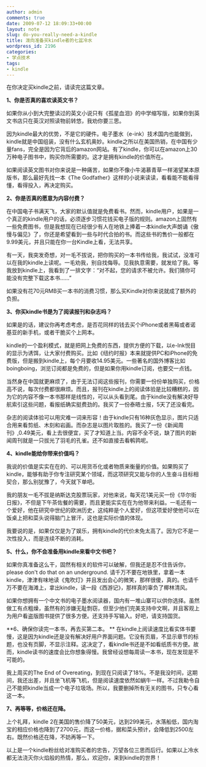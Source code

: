 ```yaml
---
author: admin
comments: true
date: 2009-07-12 18:09:33+00:00
layout: note
slug: do-you-really-need-a-kindle
title: 泼向准备买kindle者的七盆冷水
wordpress_id: 2196
categories:
- 学点技术
tags:
- kindle
---
```


在你决定买kindle之前，请读完这篇文章。

**1、你是否真的喜欢读英文书？**

如果你从小到大完整读过的英文小说只有《孤星血泪》的中学缩写版，如果你到英文书店只在英汉对照读物前转悠，我劝你要三思。

因为kindle最大的优势，不是它的硬件。电子墨水（e-ink）技术国内也能做到，kindle就是中国组装，没有什么玄机奥妙。kindle之所以在美国热销，在中国有少量fans，完全是因为它背后的amazon网站。有了kindle，你可以在amazon上30万种电子图书中，购买你所需要的。这才是拥有kindle的价值所在。

如果阅读英文图书对你来说是一种痛苦，如果你不像小牛渴慕青草一样渴望某本原版书，那么最好先找一本《The Godfather》这样的小说来读读，看看能不能看得懂，看得投入，再决定购买。

**2、你是否真的愿意为内容付费？**

在中国电子书满天飞，大家的默认值就是免费看书。然而，kindle用户，如果是一个真正的kindle用户的话，必须逐步习惯花钱买电子版的规则。amazon上固然有一些免费图书，但是我想现在已经很少有人在地铁上捧着一本kindle大声朗诵《傲慢与偏见》了，你还是希望看到一些与时代合拍的书。而这些书的售价一般都在9.99美元，并且只能在你一台Kindle上看，无法共享。

有一天，我突发奇想，对一毛不拔说，把你购买的一本书传给我，我试试，没准可以在我的kindle上读呢。一毛劝我，别自找侮辱。见我执意需要，就发给了我。等我放到kindle上，我看到了一排文字：“对不起，您的请求不被允许。我们猜你可能没有完整下载这本书……”

如果没有花70元RMB买一本书的消费习惯，那么买Kindle对你来说就成了额外的负担。

**3、你买kindle书是为了阅读报刊和杂志吗？**

如果是的话，建议你再考虑考虑，是否花同样的钱去买个iPhone或者黑莓或者诺基亚的新手机，或者干脆买个上网本。

kindle的一个盈利模式，就是把网上免费的东西，提供方便的下载，以e-Ink悦目的显示为诱饵，让大家付费购买。比如《纽约时报》本来就提供PC和iPhone的免费版，但是搬到kindle上，每个月要收14.95美元。一些著名的国外博客比如boingboing，浏览订阅都是免费的，但是如果你用kindle订阅，也要交一点钱。

当然身在中国就更麻烦了，由于无法订阅这些报刊，你需要一份份单独购买，价格高不说，每次付费都很麻烦。而且，报刊在kindle上的阅读体验是比较糟糕的，因为它的内容不像一本书那样是线性的，可以从头看到尾。由于kindle没有解决好导航索引这些问题，看报纸确实挺费劲的。我买了一份泰晤士报，5天了还没看完。

杂志的阅读体验可以用灾难一词来形容！由于kindle只有16种灰色显示，图片只适合用来看剪纸、木刻和岩画。而杂志是以图片取胜的。我买了一份《新闻周刊》,0.49美元，看上去很便宜，买了才知道上当。内容不全不说，缺了图片的新闻周刊就是一只拔光了羽毛的孔雀。还不如直接去看鹌鹑呢。

**4、kindle能给你带来价值吗？**

我说的价值是实实在在的、可以用货币化或者物质来衡量的价值。如果购买了kindle，能够有助于你专注研究某个领域，而这项研究又能与你的人生奋斗目标相契合，那么别犹豫了，今天就下单吧。

我的朋友一毛不拔是纳斯达克股票玩家，对他来说，每天花1美元买一份《华尔街日报》，不但是下午茶佐餐的需要，而且更能实实在在为他带来利益。一毛还有一个爱好，他在研究中世纪的欧洲历史，这纯粹是个人爱好，但这项爱好使他可以在饭桌上把和菜头说得脑门上冒汗，这也是实际价值的体现。

我要说的是，如果仅仅是为了娱乐，拥有kindle的代价未免太高了。因为它不是一次性投入，而是连续不断的消耗。

**5、什么，你不会准备用kindle来看中文书吧？**

如果你真准备这么干，固然有相关的软件可以破解，但我还是忍不住告诉你，please don't do that on an underground. 请千万不要在地铁里，拿着一本kindle，津津有味地读《鬼吹灯》并且发出会心的微笑，那样很傻，真的。也请千万不要在海滩上，拿出kindle，读一段《西游记》，那样真的辜负了椰林清风。

如果你想拥有一个中文书的电子墨水阅读器，国内有一堆山寨可以供你选择。虽然做工有点粗燥，虽然有的涉嫌无耻剽窃，但至少他们完美支持中文啊，并且客观上为用户看盗版图书提供了很多方便。还支持手写输入。好吧，请支持国货。

**6、确保你读完一本书，再去买第二本。
**
在kindle上阅读速度比看实体书要慢，这是因为kindle还是没有解决好用户界面问题。它没有页眉，不显示章节的标题，也没有页脚，不显示注释。这决定了，看kindle书还是不如看纸质书方便。故而，kindle读书的速度会比你想象得慢。我曾经设想每周读一本书，现在发现是不可能的。

我上周买的The End of Overeating，到现在只阅读了18%。不是我没时间，这期间，我还出差，并且坐飞机等飞机，但是阅读速度依然如蜗牛一样。不过我勒令自己不能把kindle当成一个电子垃圾场。所以，我要删掉所有无关的图书，只专心看这一本。

**7、再等等，价格还在降。**

上个礼拜，kindle 2在美国的售价降了50美元，达到299美元，水落船低，国内淘宝的相应价格也降到了2700元，而这一价格，据和菜头预计，会降低到2500左右。既然价格还在降，不妨再等一下。

以上是一个kindle粉丝给对准购买者的忠告，万望各位三思而后行。如果以上冷水都无法浇灭你火焰般的热情，那么，欢迎你，来到kindle的世界！

